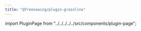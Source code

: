```yaml
---
title: "@freesewing/plugin-grainline"
---
```


import PluginPage from "../../../../../src/components/plugin-page";

<PluginPage plugin="grainline" />
